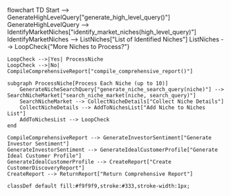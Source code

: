 flowchart TD
    Start --> GenerateHighLevelQuery["generate_high_level_query()"]
    GenerateHighLevelQuery --> IdentifyMarketNiches["identify_market_niches(high_level_query)"]
    IdentifyMarketNiches --> ListNiches["List of Identified Niches"]
    ListNiches --> LoopCheck{"More Niches to Process?"}

    LoopCheck -->|Yes| ProcessNiche
    LoopCheck -->|No| CompileComprehensiveReport["compile_comprehensive_report()"]

    subgraph ProcessNiche[Process Each Niche (up to 10)]
        GenerateNicheSearchQuery["generate_niche_search_query(niche)"] --> SearchNicheMarket["search_niche_market(niche, search_query)"]
        SearchNicheMarket --> CollectNicheDetails["Collect Niche Details"]
        CollectNicheDetails --> AddToNichesList["Add Niche to Niches List"]
        AddToNichesList --> LoopCheck
    end

    CompileComprehensiveReport --> GenerateInvestorSentiment["Generate Investor Sentiment"]
    GenerateInvestorSentiment --> GenerateIdealCustomerProfile["Generate Ideal Customer Profile"]
    GenerateIdealCustomerProfile --> CreateReport["Create CustomerDiscoveryReport"]
    CreateReport --> ReturnReport["Return Comprehensive Report"]

    classDef default fill:#f9f9f9,stroke:#333,stroke-width:1px;
